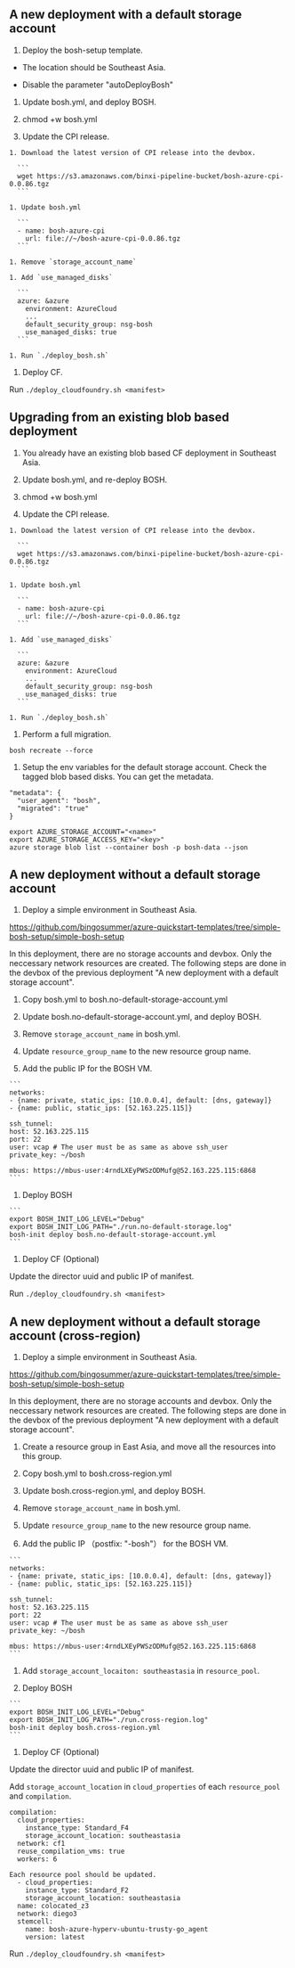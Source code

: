 ## A new deployment with a default storage account

1. Deploy the bosh-setup template.

  * The location should be Southeast Asia.

  * Disable the parameter "autoDeployBosh"

1. Update bosh.yml, and deploy BOSH.

  1. chmod +w bosh.yml

  1. Update the CPI release.

    1. Download the latest version of CPI release into the devbox.

      ```
      wget https://s3.amazonaws.com/binxi-pipeline-bucket/bosh-azure-cpi-0.0.86.tgz
      ```

    1. Update bosh.yml

      ```
      - name: bosh-azure-cpi
        url: file://~/bosh-azure-cpi-0.0.86.tgz
      ```

    1. Remove `storage_account_name`

    1. Add `use_managed_disks`

      ```
      azure: &azure
        environment: AzureCloud
        ...
        default_security_group: nsg-bosh
        use_managed_disks: true
      ```

    1. Run `./deploy_bosh.sh`

1. Deploy CF.

  Run `./deploy_cloudfoundry.sh <manifest>`


## Upgrading from an existing blob based deployment

1. You already have an existing blob based CF deployment in Southeast Asia.

1. Update bosh.yml, and re-deploy BOSH.

  1. chmod +w bosh.yml

  1. Update the CPI release.

    1. Download the latest version of CPI release into the devbox.

      ```
      wget https://s3.amazonaws.com/binxi-pipeline-bucket/bosh-azure-cpi-0.0.86.tgz
      ```

    1. Update bosh.yml

      ```
      - name: bosh-azure-cpi
        url: file://~/bosh-azure-cpi-0.0.86.tgz
      ```

    1. Add `use_managed_disks`

      ```
      azure: &azure
        environment: AzureCloud
        ...
        default_security_group: nsg-bosh
        use_managed_disks: true
      ```

    1. Run `./deploy_bosh.sh`

1. Perform a full migration.

  ```
  bosh recreate --force
  ```

1. Setup the env variables for the default storage account. Check the tagged blob based disks. You can get the metadata.

  ```
  "metadata": {
    "user_agent": "bosh",
    "migrated": "true"
  }
  ```

  ```
  export AZURE_STORAGE_ACCOUNT="<name>"
  export AZURE_STORAGE_ACCESS_KEY="<key>"
  azure storage blob list --container bosh -p bosh-data --json
  ```

## A new deployment without a default storage account

1. Deploy a simple environment in Southeast Asia.

  https://github.com/bingosummer/azure-quickstart-templates/tree/simple-bosh-setup/simple-bosh-setup
  
  In this deployment, there are no storage accounts and devbox. Only the neccessary network resources are created.
  The following steps are done in the devbox of the previous deployment "A new deployment with a default storage account".

1. Copy bosh.yml to bosh.no-default-storage-account.yml

1. Update bosh.no-default-storage-account.yml, and deploy BOSH.

  1. Remove `storage_account_name` in bosh.yml.
  
  1. Update `resource_group_name` to the new resource group name.
  
  1. Add the public IP for the BOSH VM.
  
    ```
    networks:
    - {name: private, static_ips: [10.0.0.4], default: [dns, gateway]}
    - {name: public, static_ips: [52.163.225.115]}
    
    ssh_tunnel:
    host: 52.163.225.115
    port: 22
    user: vcap # The user must be as same as above ssh_user
    private_key: ~/bosh
    
    mbus: https://mbus-user:4rndLXEyPWSzODMufg@52.163.225.115:6868
    ```
  
  1. Deploy BOSH

    ```
    export BOSH_INIT_LOG_LEVEL="Debug"
    export BOSH_INIT_LOG_PATH="./run.no-default-storage.log"
    bosh-init deploy bosh.no-default-storage-account.yml
    ```

1. Deploy CF (Optional)

  Update the director uuid and public IP of manifest.

  Run `./deploy_cloudfoundry.sh <manifest>`


## A new deployment without a default storage account (cross-region)

1. Deploy a simple environment in Southeast Asia.

  https://github.com/bingosummer/azure-quickstart-templates/tree/simple-bosh-setup/simple-bosh-setup
  
  In this deployment, there are no storage accounts and devbox. Only the neccessary network resources are created.
  The following steps are done in the devbox of the previous deployment "A new deployment with a default storage account".

1. Create a resource group in East Asia, and move all the resources into this group.

1. Copy bosh.yml to bosh.cross-region.yml

1. Update bosh.cross-region.yml, and deploy BOSH.

  1. Remove `storage_account_name` in bosh.yml.
  
  1. Update `resource_group_name` to the new resource group name.
  
  1. Add the public IP （postfix: "-bosh"） for the BOSH VM.
  
    ```
    networks:
    - {name: private, static_ips: [10.0.0.4], default: [dns, gateway]}
    - {name: public, static_ips: [52.163.225.115]}
    
    ssh_tunnel:
    host: 52.163.225.115
    port: 22
    user: vcap # The user must be as same as above ssh_user
    private_key: ~/bosh
    
    mbus: https://mbus-user:4rndLXEyPWSzODMufg@52.163.225.115:6868
    ```

  1. Add `storage_account_locaiton: southeastasia` in `resource_pool`.

  1. Deploy BOSH
  
    ```
    export BOSH_INIT_LOG_LEVEL="Debug"
    export BOSH_INIT_LOG_PATH="./run.cross-region.log"
    bosh-init deploy bosh.cross-region.yml
    ```

1. Deploy CF (Optional)

  Update the director uuid and public IP of manifest.

  Add `storage_account_location` in `cloud_properties` of each `resource_pool` and `compilation`.

  ```
  compilation:
    cloud_properties:
      instance_type: Standard_F4
      storage_account_location: southeastasia
    network: cf1
    reuse_compilation_vms: true
    workers: 6
  
  Each resource pool should be updated.
    - cloud_properties:
      instance_type: Standard_F2
      storage_account_location: southeastasia
    name: colocated_z3
    network: diego3
    stemcell:
      name: bosh-azure-hyperv-ubuntu-trusty-go_agent
      version: latest
  ```

  Run `./deploy_cloudfoundry.sh <manifest>`
